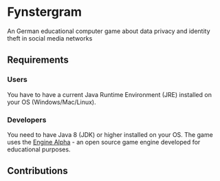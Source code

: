 # Fynstergram
An German educational computer game about data privacy and identity theft in social media networks

## Requirements
### Users
You have to have a current Java Runtime Environment (JRE) installed on your OS (Windows/Mac/Linux).

### Developers
You need to have Java 8 (JDK) or higher installed on your OS.
The game uses the [Engine Alpha](https://github.com/engine-alpha) - an open source game engine developed for educational purposes.

## Contributions

